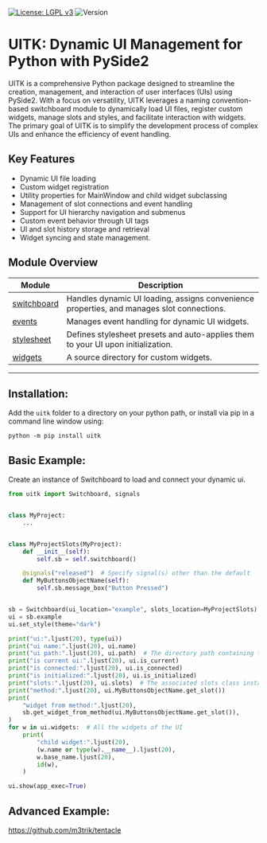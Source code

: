 [![License: LGPL v3](https://img.shields.io/badge/License-LGPL%20v3-blue.svg)](https://www.gnu.org/licenses/lgpl-3.0.en.html)
![Version](https://img.shields.io/badge/Version-0.8.1-blue.svg)

# UITK: Dynamic UI Management for Python with PySide2

UITK is a comprehensive Python package designed to streamline the creation, management, and interaction of user interfaces (UIs) using PySide2. With a focus on versatility, UITK leverages a naming convention-based switchboard module to dynamically load UI files, register custom widgets, manage slots and styles, and facilitate interaction with widgets. The primary goal of UITK is to simplify the development process of complex UIs and enhance the efficiency of event handling.

## Key Features

- Dynamic UI file loading
- Custom widget registration
- Utility properties for MainWindow and child widget subclassing
- Management of slot connections and event handling
- Support for UI hierarchy navigation and submenus
- Custom event behavior through UI tags
- UI and slot history storage and retrieval
- Widget syncing and state management.

## Module Overview

Module | Description
------- | -------
[switchboard](https://github.com/m3trik/uitk/blob/main/uitk/switchboard.py) | Handles dynamic UI loading, assigns convenience properties, and manages slot connections.
[events](https://github.com/m3trik/uitk/blob/main/uitk/events.py) | Manages event handling for dynamic UI widgets.
[stylesheet](https://github.com/m3trik/tentacle/blob/main/uitk/stylesheet.py) | Defines stylesheet presets and auto-applies them to your UI upon initialization.
[widgets](https://github.com/m3trik/tentacle/blob/main/uitk/widgets) | A source directory for custom widgets.

---

## Installation:

Add the `uitk` folder to a directory on your python path, or
install via pip in a command line window using:
```shell
python -m pip install uitk
```

## Basic Example:

Create an instance of Switchboard to load and connect your dynamic ui.
```python
from uitk import Switchboard, signals


class MyProject:
    ...


class MyProjectSlots(MyProject):
    def __init__(self):
        self.sb = self.switchboard()

    @signals("released")  # Specify signal(s) other than the default
    def MyButtonsObjectName(self):
        self.sb.message_box("Button Pressed")


sb = Switchboard(ui_location="example", slots_location=MyProjectSlots)
ui = sb.example
ui.set_style(theme="dark")

print("ui:".ljust(20), type(ui))
print("ui name:".ljust(20), ui.name)
print("ui path:".ljust(20), ui.path)  # The directory path containing the UI file
print("is current ui:".ljust(20), ui.is_current)
print("is connected:".ljust(20), ui.is_connected)
print("is initialized:".ljust(20), ui.is_initialized)
print("slots:".ljust(20), ui.slots)  # The associated slots class instance
print("method:".ljust(20), ui.MyButtonsObjectName.get_slot())
print(
    "widget from method:".ljust(20),
    sb.get_widget_from_method(ui.MyButtonsObjectName.get_slot()),
)
for w in ui.widgets:  # All the widgets of the UI
    print(
        "child widget:".ljust(20),
        (w.name or type(w).__name__).ljust(20),
        w.base_name.ljust(20),
        id(w),
    )

ui.show(app_exec=True)
```
## Advanced Example:

https://github.com/m3trik/tentacle
